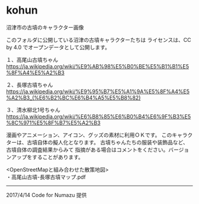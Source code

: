 # kohun
沼津市の古墳のキャラクター画像

このフォルダに公開している沼津の古墳キャラクターたちは
ライセンスは、CC by 4.0 でオープンデータとして公開します。

１、高尾山古墳ちゃん  
https://ja.wikipedia.org/wiki/%E9%AB%98%E5%B0%BE%E5%B1%B1%E5%8F%A4%E5%A2%B3

２、長塚古墳ちゃん  
https://ja.wikipedia.org/wiki/%E9%95%B7%E5%A1%9A%E5%8F%A4%E5%A2%B3_(%E6%B2%BC%E6%B4%A5%E5%B8%82)

３、清水柳北1号ちゃん
https://ja.wikipedia.org/wiki/%E6%B8%85%E6%B0%B4%E6%9F%B3%E5%8C%971%E5%8F%B7%E5%A2%B3

漫画やアニメーション、アイコン、グッズの素材に利用ＯＫです。
このキャラクターは、古墳自体の擬人化となります。
古墳ちゃんたちの服装や装飾品など、古墳自体の調査結果からみて
指摘がある場合はコメントをください。バージョンアップをすることがあります。

<OpenStreetMapと組み合わせた散策地図>  
・高尾山古墳-長塚古墳マップ.pdf

-------------------------------
2017/4/14 Code for Numazu 提供
